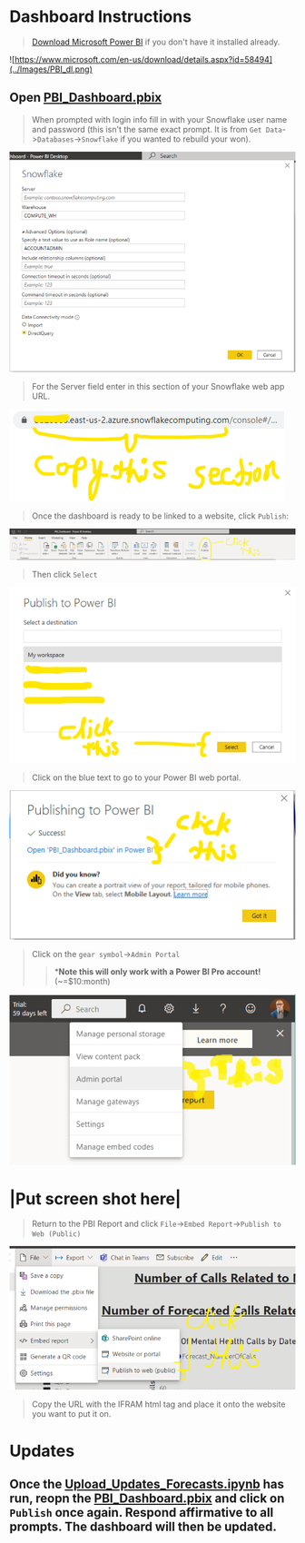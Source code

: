 # Dashboard Instructions

>[Download Microsoft Power BI](https://www.microsoft.com/en-us/download/details.aspx?id=58494) if you don't have it installed already.

![https://www.microsoft.com/en-us/download/details.aspx?id=58494](../Images/PBI_dl.png)

## Open [PBI_Dashboard.pbix](PBI_Dashboard.pbix)

>When prompted with login info fill in with your Snowflake user name and password (this isn't the same exact prompt.  It is from `Get Data`->`Databases`->`Snowflake` if you wanted to rebuild your won).

![](..\Images\PBI_Setup1.png)

>For the Server field enter in this section of your Snowflake web app URL.

![](..\Images\PBI_Setup.png)

>Once the dashboard is ready to be linked to a website, click `Publish`:

![](..\Images\PBI_Setup7.png)

>Then click `Select`

![](..\Images\PBI_Setup2.png)

>Click on the blue text to go to your Power BI web portal.

![](..\Images\PBI_Setup3.png)

>Click on the `gear symbol`->`Admin Portal` 
>>***Note this will only work with a Power BI Pro account!** (~=$10:month)

![](..\Images\PBI_Setup6.png)

# |Put screen shot here|

>Return to the PBI Report and click `File`->`Embed Report`->`Publish to Web (Public)`

![](..\Images\PBI_Setup8.png)

>Copy the URL with the IFRAM html tag and place it onto the website you want to put it on.

# Updates

## Once the [Upload_Updates_Forecasts.ipynb](..Regular_Update_Upload/Upload_Updates_Forecasts.ipynb) has run, reopn the [PBI_Dashboard.pbix](../PBI_Dashboard/PBI_Dashboard.pbix) and click on `Publish` once again.  Respond affirmative to all prompts.  The dashboard will then be updated.